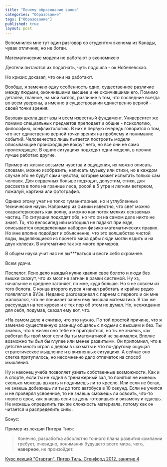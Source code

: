 ```yaml
---
title: "Почему образование важно"
categories: "Образование"
tags: ["Образование"]
published: true
layout: post
---
```


Вспомнился мне тут один разговор со студентом эконома из Канады, чувак отличник, но не ботан.

Математические модели не работают в экономикею

Деятели пытаются их подогнать, чуть подошла - ок Нобелевская. 

Но кризис доказал, что они на работают. 

Вообще, я замечаю одну особенность одно, существенное различие между людьми, окончившими высшее и не окончившими его. Помимо деталей, главное, на мой взгляд, различие в том, что последние всегда во всем уверены, а именно в существовании единственно верной - своей точки зрения. 

Базовая школа дает азы и всем известный фундамент. Университет же помимо специальных предметов преподает и общие -  психологию, философию, конфликтологию. В них в первую очередь говорится о том, что нет единственно верной точки зрения на проблему и понимание событий. Человечество лишь пытается построить модели описывающие происходящее вокруг него, но все они не само происходящее. В одних ситуациях подходят одни модели, в прочих лучше работаю другие. 

Пример из жизни: возьмем чувства и ощущения, их можно описать словами, можно изобразить, написать музыку или стихи, но в каждом случае это не будут сами чувства, которые может испытать только сам человек. Для сердечных больше подходят, допустим, стихи, для рассвета в поле на границе леса, росой в 5 утра и легким ветерком, пожалуй, картина или фотография.

Однако этому учат не толко гуманитарные, но и углубленные технические науки. Например из физики известно, что свет можно охарактеризовать как волну, а можно как поток мелких осязаемых частиц. По ситуации подходят оба, но что он на самом деле никто не знает. То, что велосипед или мотоцикл не падают при езде, описывается определенным набором физико-математических правил. Но мне вполне подойдет и объяснение, что это волшебство чистой воды, выделяющиеся из прочего мира дабы люди могли ездить и на двух колесах. В математике так же много примеров.

В общем наука учит нас не вы***ваться и вести себя скромнее. 

Всем удачи.

Послелог. Ясно дело каждый кулик хвалил свое болото и люди без вышки скажут, что их мозг не загнан в рамки системой. Ну хз, начальное и среднее загоняет, по мне, куда больше. Но я не совсем из того болота. С конца второго курса я начал работать и крайне редко появлялся в ВУЗе. Недавно разговаривал с парнем с первого и он мне жаловался, что не понимает зачем ему высшая математика. Я так же рассуждал на тех курсах и с тех пор об этом не думал. Но, неожиданно для себя, подумав, сказал ему вот, что.

«На самом деле я считаю, что это нужно. По той простой причине, что я замечаю существенную разницу общаясь с людьми с высшим и без. Ты знаешь, что в жизни оно тебе не пригодиться, но ты не знаешь, как работал бы твой мозг если бы ты математикой не занимался. Вполне возможно ты был бы глупее или менее развитым».
Он припомнил, что в детстве много играл с дедом в шахматы и что по-другому ощущал стратегическое мышление и в жизненных ситуациях. А сейчас оно слегка притупилось, но несомненно дало отпечаток на способ мышления.

Ну и наконец учеба позволяет узнать собственные возможности. Как и в спорте, если ты не ходил в тренажерный зал, то понятия не имеешь сколько можешь выжать и поднимешь ли то кресло. Или если не бегал, не знаешь добежишь ли ты до того автобуса в 10 секунд. Если не учился и не проверял усвоенное, то не знаешь сможешь ли освоить, что-то новое в срок, как знаешь если за день готовишься к экзамену и сдаешь. Не можешь определить так же сложность материала, потому как он читается и распределить силы.

Бонус:

Пример из лекции Питера Тиля:

> Конечно, разработка абсолютно точного плана развития компании требует, очевидно, понимания будущего всего мира, чего, __наверное__, не произойдет. 

[Курс лекций "Стартап". Питер Тиль. Стенфорд 2012, занятие 4](http://habrahabr.ru/post/156575)